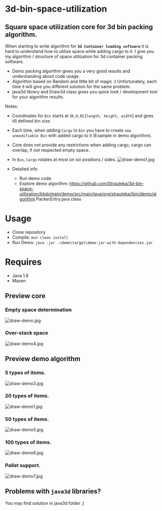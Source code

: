 # 3d-bin-space-utilization

## Square space utilization core for 3d bin packing algorithm.

When starting to write algorithm for <strong>`3d Container loading software`</strong> it is hard to understand how to utilize space while adding cargo to it. I give you my algorithm / structure of space utilization for 3d container packing software.

- Demo packing algorithm gives you a very good results and understanding about code usage.
- Algorithm based on Random and little bit of magic :) Unfortunately, each time it will give you different solution for the same problem.
- java3d library and Draw3d class gives you quick look / development tool for your algorithm results.

Notes:

- Coordinates for `Bin` starts at (`0,0,0`):[`length, height, width`] and goes till defined bin size.

- Each time, when adding `Cargo` to `Bin` you have to create `new unmodifiable Bin` with added cargo to it (Example in demo algorithm).

- Core does not provide any restrictions when adding cargo, cargo can overlap, if not respected empty space.

- In `Bin`, `Cargo` rotates at most on six positions / sides.
  ![draw-demo1.jpg](./resources/draw-demo2.png)

- Detailed info
  - Run demo code.
  - Explore demo algorithm: https://github.com/Strauteka/3d-bin-space-utilization/blob/main/demo/src/main/java/org/strauteka/jbin/demo/algorithm PackerEntry.java class

# Usage

- Clone repository
- Compile: `mvn clean install`
- Run Demo: `java -jar .\demo\target\demo-jar-with-dependencies.jar`

# Requires

- Java 1.8
- Maven

## Preview core

### Empty space determination

![draw-demo.jpg](./resources/draw-demo.png)

### Over-stack space

![draw-demo4.jpg](./resources/draw-demo4.png)

## Preview demo algorithm

### 5 types of items.

![draw-demo3.jpg](./resources/draw-demo3.png)

### 20 types of items.

![draw-demo1.jpg](./resources/draw-demo1.png)

### 50 types of items.

![draw-demo5.jpg](./resources/draw-demo5.png)

### 100 types of items.

![draw-demo6.jpg](./resources/draw-demo6.png)

### Pallet support.

![draw-demo7.jpg](./resources/draw-demo7.png)

## Problems with `java3d` libraries?

You may find solution in java3d folder ;)
